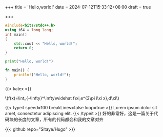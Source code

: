 +++
title = 'Hello,world!'
date = 2024-07-12T15:33:12+08:00
draft = true

+++

```cpp
#include<bits/stdc++.h>
using i64 = long long;
int main()
{
    std::cout << "Hello, world!";
    return 0;
}
```

```python
print("Hello, world!")
```

```rust
fn main() {
    println!("Hello, world!");
}
```

{{< katex >}}

\\(f(x)=\int_{-\infty}^\infty\widehat f\xi\,e^{2\pi i\xi x}\,d\xi\\)

{{< typeit speed=100 breakLines=false loop=true >}}
Lorem ipsum dolor sit amet, 
consectetur adipiscing elit. 
{{< /typeit >}}
好的非常好，这是一篇关于代码块的长度的文章，所有的代码都会和我的文章对齐

{{< github repo="Sitaye/Hugo" >}}
